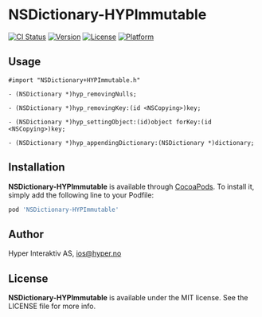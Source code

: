 # NSDictionary-HYPImmutable

[![CI Status](http://img.shields.io/travis/hyperoslo/NSDictionary-HYPImmutable.svg?style=flat)](https://travis-ci.org/hyperoslo/NSDictionary-HYPImmutable)
[![Version](https://img.shields.io/cocoapods/v/NSDictionary-HYPImmutable.svg?style=flat)](http://cocoadocs.org/docsets/NSDictionary-HYPImmutable)
[![License](https://img.shields.io/cocoapods/l/NSDictionary-HYPImmutable.svg?style=flat)](http://cocoadocs.org/docsets/NSDictionary-HYPImmutable)
[![Platform](https://img.shields.io/cocoapods/p/NSDictionary-HYPImmutable.svg?style=flat)](http://cocoadocs.org/docsets/NSDictionary-HYPImmutable)

## Usage

```objc
#import "NSDictionary+HYPImmutable.h"

- (NSDictionary *)hyp_removingNulls;

- (NSDictionary *)hyp_removingKey:(id <NSCopying>)key;

- (NSDictionary *)hyp_settingObject:(id)object forKey:(id <NSCopying>)key;

- (NSDictionary *)hyp_appendingDictionary:(NSDictionary *)dictionary;
```

## Installation

**NSDictionary-HYPImmutable** is available through [CocoaPods](http://cocoapods.org). To install
it, simply add the following line to your Podfile:

```ruby
pod 'NSDictionary-HYPImmutable'
```

## Author

Hyper Interaktiv AS, ios@hyper.no

## License

**NSDictionary-HYPImmutable** is available under the MIT license. See the LICENSE file for more info.
